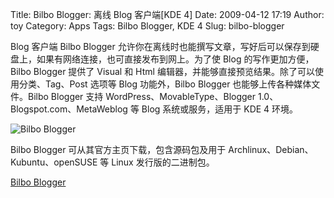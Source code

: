 Title: Bilbo Blogger: 离线 Blog 客户端[KDE 4]
Date: 2009-04-12 17:19
Author: toy
Category: Apps
Tags: Bilbo Blogger, KDE 4
Slug: bilbo-blogger

Blog 客户端 Bilbo Blogger
允许你在离线时也能撰写文章，写好后可以保存到硬盘上，如果有网络连接，也可直接发布到网上。为了使
Blog 的写作更加方便，Bilbo Blogger 提供了 Visual 和 Html
编辑器，并能够直接预览结果。除了可以使用分类、Tag、Post 选项等 Blog
功能外，Bilbo Blogger 也能够上传各种媒体文件。Bilbo Blogger 支持
WordPress、MovableType、Blogger 1.0、Blogspot.com、MetaWeblog 等 Blog
系统或服务，适用于 KDE 4 环境。

![Bilbo Blogger](http://i.linuxtoy.org/images/2009/04/bilbo.png)

Bilbo Blogger 可从其官方主页下载，包含源码包及用于
Archlinux、Debian、Kubuntu、openSUSE 等 Linux 发行版的二进制包。

[Bilbo Blogger](http://bilbo.gnufolks.org/download/)
